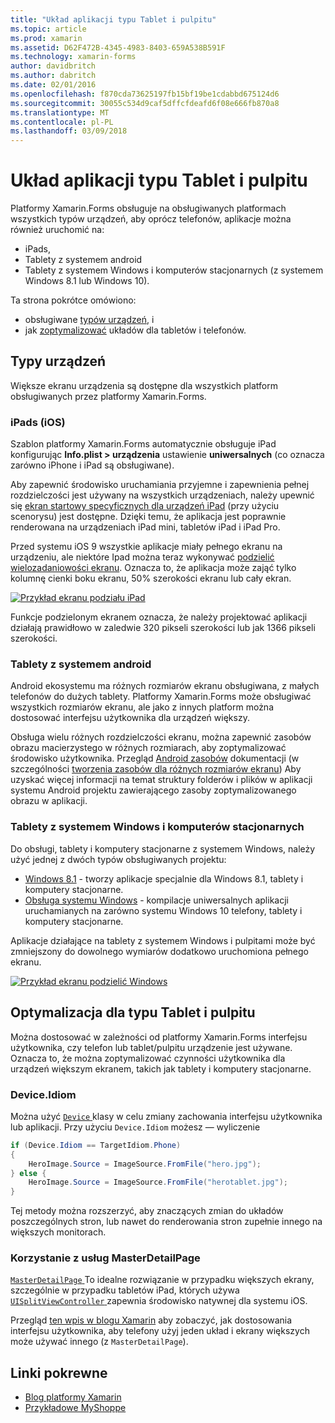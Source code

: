 ```yaml
---
title: "Układ aplikacji typu Tablet i pulpitu"
ms.topic: article
ms.prod: xamarin
ms.assetid: D62F472B-4345-4983-8403-659A538B591F
ms.technology: xamarin-forms
author: davidbritch
ms.author: dabritch
ms.date: 02/01/2016
ms.openlocfilehash: f870cda73625197fb15bf19be1cdabbd675124d6
ms.sourcegitcommit: 30055c534d9caf5dffcfdeafd6f08e666fb870a8
ms.translationtype: MT
ms.contentlocale: pl-PL
ms.lasthandoff: 03/09/2018
---
```

# <a name="layout-for-tablet-and-desktop-apps"></a>Układ aplikacji typu Tablet i pulpitu

Platformy Xamarin.Forms obsługuje na obsługiwanych platformach wszystkich typów urządzeń, aby oprócz telefonów, aplikacje można również uruchomić na:

* iPads,
* Tablety z systemem android
* Tablety z systemem Windows i komputerów stacjonarnych (z systemem Windows 8.1 lub Windows 10).

Ta strona pokrótce omówiono:

* obsługiwane [typów urządzeń](#Device_Types), i
* jak [zoptymalizować](#optimize) układów dla tabletów i telefonów.

<a name="Device_Types" />

## <a name="device-types"></a>Typy urządzeń

Większe ekranu urządzenia są dostępne dla wszystkich platform obsługiwanych przez platformy Xamarin.Forms.

### <a name="ipads-ios"></a>iPads (iOS)

Szablon platformy Xamarin.Forms automatycznie obsługuje iPad konfigurując **Info.plist > urządzenia** ustawienie **uniwersalnych** (co oznacza zarówno iPhone i iPad są obsługiwane).

Aby zapewnić środowisko uruchamiania przyjemne i zapewnienia pełnej rozdzielczości jest używany na wszystkich urządzeniach, należy upewnić się [ekran startowy specyficznych dla urządzeń iPad](~/ios/app-fundamentals/images-icons/launch-screens.md) (przy użyciu scenorysu) jest dostępne. Dzięki temu, że aplikacja jest poprawnie renderowana na urządzeniach iPad mini, tabletów iPad i iPad Pro.

Przed systemu iOS 9 wszystkie aplikacje miały pełnego ekranu na urządzeniu, ale niektóre Ipad można teraz wykonywać [podzielić wielozadaniowości ekranu](~/ios/platform/multitasking.md).
Oznacza to, że aplikacja może zająć tylko kolumnę cienki boku ekranu, 50% szerokości ekranu lub cały ekran.

[![](tablet-images/ipad-sml.png "Przykład ekranu podziału iPad")](tablet-images/ipad.png#lightbox "iPad przykład ekranu podziału")

Funkcje podzielonym ekranem oznacza, że należy projektować aplikacji działają prawidłowo w zaledwie 320 pikseli szerokości lub jak 1366 pikseli szerokości.

### <a name="android-tablets"></a>Tablety z systemem android

Android ekosystemu ma różnych rozmiarów ekranu obsługiwana, z małych telefonów do dużych tablety. Platformy Xamarin.Forms może obsługiwać wszystkich rozmiarów ekranu, ale jako z innych platform można dostosować interfejsu użytkownika dla urządzeń większy.

Obsługa wielu różnych rozdzielczości ekranu, można zapewnić zasobów obrazu macierzystego w różnych rozmiarach, aby zoptymalizować środowisko użytkownika.
Przegląd [Android zasobów](~/android/app-fundamentals/resources-in-android/index.md) dokumentacji (w szczególności [tworzenia zasobów dla różnych rozmiarów ekranu](~/android/app-fundamentals/resources-in-android/resources-for-varying-screens.md)) Aby uzyskać więcej informacji na temat struktury folderów i plików w aplikacji systemu Android projektu zawierającego zasoby zoptymalizowanego obrazu w aplikacji.

### <a name="windows-tablets-and-desktops"></a>Tablety z systemem Windows i komputerów stacjonarnych

Do obsługi, tablety i komputery stacjonarne z systemem Windows, należy użyć jednej z dwóch typów obsługiwanych projektu:

* [Windows 8.1](~/xamarin-forms/platform/windows/installation/tablet.md) -
  tworzy aplikacje specjalnie dla Windows 8.1, tablety i komputery stacjonarne.
* [Obsługa systemu Windows](~/xamarin-forms/platform/windows/installation/universal.md) -
  kompilacje uniwersalnych aplikacji uruchamianych na zarówno systemu Windows 10 telefony, tablety i komputery stacjonarne.

Aplikacje działające na tablety z systemem Windows i pulpitami może być zmniejszony do dowolnego wymiarów dodatkowo uruchomiona pełnego ekranu.

[![](tablet-images/splitscreen-sml.png "Przykład ekranu podzielić Windows")](tablet-images/splitscreen.png#lightbox "przykład ekranu podział systemu Windows")


<a name="optimize" />

## <a name="optimizing-for-tablet-and-desktop"></a>Optymalizacja dla typu Tablet i pulpitu

Można dostosować w zależności od platformy Xamarin.Forms interfejsu użytkownika, czy telefon lub tablet/pulpitu urządzenie jest używane. Oznacza to, że można zoptymalizować czynności użytkownika dla urządzeń większym ekranem, takich jak tablety i komputery stacjonarne.


### <a name="deviceidiom"></a>Device.Idiom

Można użyć [ `Device` ](~/xamarin-forms/platform/device.md) klasy w celu zmiany zachowania interfejsu użytkownika lub aplikacji. Przy użyciu `Device.Idiom` możesz — wyliczenie

```csharp
if (Device.Idiom == TargetIdiom.Phone)
{
    HeroImage.Source = ImageSource.FromFile("hero.jpg");
} else {
    HeroImage.Source = ImageSource.FromFile("herotablet.jpg");
}
```

Tej metody można rozszerzyć, aby znaczących zmian do układów poszczególnych stron, lub nawet do renderowania stron zupełnie innego na większych monitorach.

### <a name="leveraging-masterdetailpage"></a>Korzystanie z usług MasterDetailPage

[ `MasterDetailPage` ](https://developer.xamarin.com/api/type/Xamarin.Forms.MasterDetailPage/) To idealne rozwiązanie w przypadku większych ekrany, szczególnie w przypadku tabletów iPad, których używa [ `UISplitViewController` ](https://developer.xamarin.com/api/type/UIKit.UISplitViewController/) zapewnia środowisko natywnej dla systemu iOS.

Przegląd [ten wpis w blogu Xamarin](https://blog.xamarin.com/bringing-xamarin-forms-apps-to-tablets/) aby zobaczyć, jak dostosowania interfejsu użytkownika, aby telefony użyj jeden układ i ekrany większych może używać innego (z `MasterDetailPage`).



## <a name="related-links"></a>Linki pokrewne

- [Blog platformy Xamarin](https://blog.xamarin.com/bringing-xamarin-forms-apps-to-tablets/)
- [Przykładowe MyShoppe](https://github.com/jamesmontemagno/myshoppe)
